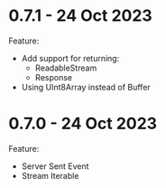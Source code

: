 # 0.7.1 - 24 Oct 2023
Feature:
- Add support for returning:
    - ReadableStream
    - Response
- Using UInt8Array instead of Buffer

# 0.7.0 - 24 Oct 2023
Feature:
- Server Sent Event
- Stream Iterable